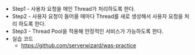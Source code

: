- Step1 - 사용자 요청을 메인 Thread가 처리하도록 한다.
- Step2 - 사용자 요청이 들어올 때마다 Thread를 새로 생성해서 사용자 요청을 처리 하도록 한다.
- Step3 - Thread Pool을 적용해 안정적인 서비스가 가능하도록 한다.
- 실습 코드
    - https://github.com/serverwizard/was-practice